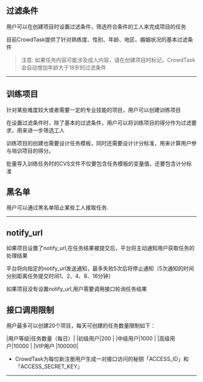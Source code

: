 
## 过滤条件

用户可以在创建项目时设置过滤条件，筛选符合条件的工人来完成项目的任务

目前CrowdTask提供了针对熟练度、性别、年龄、地区、婚姻状况的基本过滤条件

>注意: 如果任务内容可能涉及成人内容，请在创建项目时标记，CrowdTask会自动增加年龄大于18岁的过滤条件

- - -

## 训练项目

针对某些难度较大或者需要一定的专业技能的项目，用户可以创建训练项目

在设置过滤条件时，除了基本的过滤条件，用户可以将训练项目的得分作为过滤要求，用来进一步筛选工人

训练项目的创建也需要设计任务模板，同时还需要设计计分标准，用来计算用户参与培训项目的得分。

批量导入训练任务时的CVS文件不仅要包含任务模板的变量值，还要包含计分标准
    
## 黑名单

用户可以通过黑名单阻止某些工人接取任务.

- - -

## notify_url

如果项目设置了notify_url,在任务结果被提交后，平台将主动通知用户获取任务的处理结果

平台将向指定的notify_url发送通知，最多失败5次后将停止通知（5次通知的时间分别距离任务提交时间1、2、4、8、16分钟）

如果项目没有设置notify_url,用户需要调用接口轮询任务结果

## 接口调用限制

用户最多可以创建20个项目，每天可创建的任务数量限制如下：

|用户等级|任务数量（每日）|
|初级用户|200	|
|中级用户|1000	|
|高级用户|10000	|
|VIP用户 |100000|

* CrowdTask为每位新注册用户生成一对接口访问的秘钥「ACCESS_ID」和「ACCESS_SECRET_KEY」

------